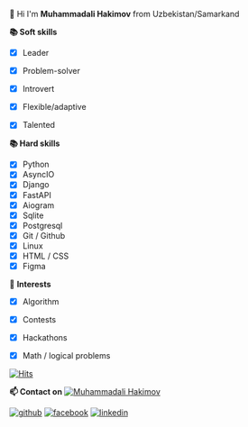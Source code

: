 👋 Hi I'm **Muhammadali Hakimov** from Uzbekistan/Samarkand 




**📚 Soft skills**
 - [x] Leader
 - [x] Problem-solver
 - [x] Introvert
 - [x] Flexible/adaptive
 - [x] Talented
 
 
 **📚 Hard skills**
 - [x] Python
 - [x] AsyncIO
 - [x] Django 
 - [x] FastAPI
 - [x] Aiogram
 - [x] Sqlite
 - [x] Postgresql
 - [x] Git / Github
 - [x] Linux
 - [x] HTML / CSS 
 - [x] Figma

🚀 **Interests**
 - [x] Algorithm
 - [x] Contests
 - [x] Hackathons
 - [x] Math / logical problems






[![Hits](https://hits.seeyoufarm.com/api/count/incr/badge.svg?url=https://github.com/MkadirDev/)](https://github.com/mkadirdev)



**📫 Contact on**    [![Muhammadali Hakimov](https://img.shields.io/badge/Muhammadali_Hakimov-30302f?style=flat&logo=telegram)](https://t.me/muhammadali_hakimov)

[![github](https://cloud.githubusercontent.com/assets/17016297/18839843/0e06a67a-83d2-11e6-993a-b35a182500e0.png)](https://github.com/MkadirDev)
[![facebook](https://cloud.githubusercontent.com/assets/17016297/18839836/0a06deb4-83d2-11e6-8078-1d0974af0f63.png)](https://facebook.com/muhammadali.hakimov.9)
[![linkedin](https://cloud.githubusercontent.com/assets/17016297/18839848/0fc7e74e-83d2-11e6-8c6a-277fc9d6e067.png)](https://www.linkedin.com/in/muhammadali-hakimov-63581a204)
<!--https://github-readme-stats.vercel.app/api?username=mkadirdev
**MkadirDev/MkadirDev** is a ✨ _special_ ✨ repository because its `README.md` (this file) appears on your GitHub profile.

Here are some ideas to get you started:

- 🔭 I’m currently working on ...
- 🌱 I’m currently learning ...
- 👯 I’m looking to collaborate on ...
- 🤔 I’m looking for help with ...
- 💬 Ask me about ...
- 📫 How to reach me: ...
- 😄 Pronouns: ...
- ⚡ Fun fact: ...
-->
